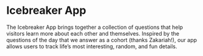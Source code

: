 # Icebreaker App

The Icebreaker App brings together a collection of questions that help visitors learn more about each other and themselves. Inspired by the questions of the day that we answer as a cohort (thanks Zakariah!), our app allows users to track life’s most interesting, random, and fun details. 